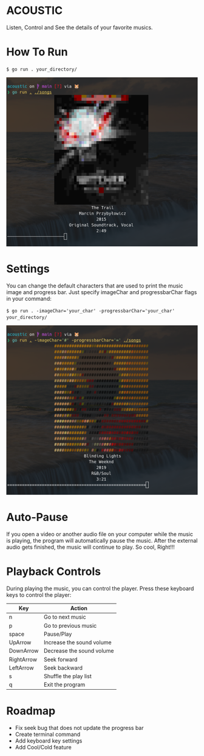 # ACOUSTIC
Listen, Control and See the details of your favorite musics.

# How To Run
`$ go run . your_directory/`

![alt text](images/Screenshot%20from%202024-03-27%2002-37-23.png)

# Settings
You can change the default characters that are used to print the music image and progress bar. Just specify imageChar and progressbarChar flags in your command:

`$ go run . -imageChar='your_char' -progressbarChar='your_char' your_directory/`

![alt text](images/Screenshot%20from%202024-03-27%2002-44-06.png)

# Auto-Pause
If you open a video or another audio file on your computer while the music is playing, the program will automatically pause the music. After the external audio gets finished, the music will continue to play. So cool, Right!!!

# Playback Controls
During playing the music, you can control the player. Press these keyboard keys to control the player:

| Key         | Action                    |
| ----------- | ------------------------- |
| n           | Go to next music          |
| p           | Go to previous music      |
| space       | Pause/Play                |
| UpArrow     | Increase the sound volume |
| DownArrow   | Decrease the sound volume |
| RightArrow  | Seek forward              |
| LeftArrow   | Seek backward             |
| s           | Shuffle the play list     |
| q           | Exit the program          |

# Roadmap
- Fix seek bug that does not update the progress bar
- Create terminal command
- Add keyboard key settings
- Add Cool/Cold feature
